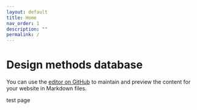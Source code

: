 ```yaml
---
layout: default
title: Home
nav_order: 1
description: ""
permalink: /
---
```


# Design methods database

You can use the [editor on GitHub](https://github.com/sylvesterlau/dm-database/edit/gh-pages/index.md) to maintain and preview the content for your website in Markdown files.

test page
